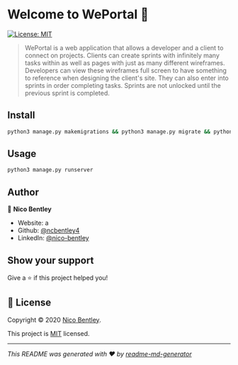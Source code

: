 # Welcome to WePortal 👋
[![License: MIT](https://img.shields.io/badge/License-MIT-yellow.svg)](https://opensource.org/licenses/MIT)

> WePortal is a web application that allows a developer and a client to connect on projects. Clients can create sprints with infinitely many tasks within as well as pages with just as many different wireframes. Developers can view these wireframes full screen to have something to reference when designing the client's site. They can also enter into sprints in order completing tasks. Sprints are not unlocked until the previous sprint is completed.

## Install

```sh
python3 manage.py makemigrations && python3 manage.py migrate && python3 manage.py runserver
```

## Usage

```sh
python3 manage.py runserver
```

## Author

👤 **Nico Bentley**

* Website: a
* Github: [@ncbentley4](https://github.com/ncbentley4)
* LinkedIn: [@nico-bentley](https://linkedin.com/in/nico-bentley)

## Show your support

Give a ⭐️ if this project helped you!


## 📝 License

Copyright © 2020 [Nico Bentley](https://github.com/ncbentley4).

This project is [MIT](https://opensource.org/licenses/MIT) licensed.

***
_This README was generated with ❤️ by [readme-md-generator](https://github.com/kefranabg/readme-md-generator)_